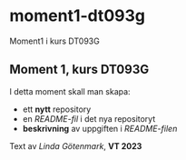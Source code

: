 # moment1-dt093g
Moment1 i kurs DT093G

## Moment 1, kurs DT093G  
I detta moment skall man skapa:
* ett **nytt** repository
* en _README-fil_ i det nya repositoryt
* **beskrivning** av uppgiften i _README-filen_


Text av _Linda Götenmark_, **VT 2023**
